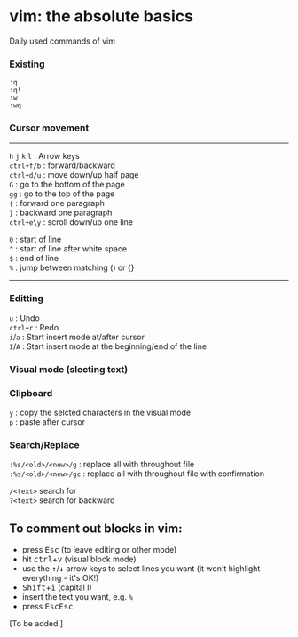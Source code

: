 # vim: the absolute basics
Daily used commands of vim


### Existing

`:q`  
`:q!`  
`:w`  
`:wq`  


### Cursor movement

---
`h` `j` `k` `l` : Arrow keys  
`ctrl+f/b` : forward/backward  
`ctrl+d/u` : move down/up half page  
`G`        : go to the bottom of the page  
`gg`       : go to the top of the page  
`{`        : forward one paragraph  
`}`        : backward one paragraph  
`ctrl+e\y` : scroll down/up one line  

`0`        : start of line  
`^`        : start of line after white space  
`$`        : end of line  
`%`        : jump between matching () or {}  


---

### Editting

`u`      : Undo  
`ctrl+r` : Redo  
`i`/`a`  : Start insert mode at/after cursor  
`I`/`A`  : Start insert mode at the beginning/end of the line

### Visual mode (slecting text)

### Clipboard

`y` : copy the selcted characters in the visual mode  
`p` : paste after cursor

### Search/Replace

`:%s/<old>/<new>/g` : replace all <old> with <new> throughout file  
`:%s/<old>/<new>/gc` : replace all <old> with <new> throughout file with confirmation  

`/<text>` search for <text>  
`?<text>` search for <text> backward  
  
## To comment out blocks in vim: ##

- press <kbd>Esc</kbd> (to leave editing or other mode)
- hit <kbd>ctrl</kbd>+<kbd>v</kbd> (visual block mode)
- use the <kbd>↑</kbd>/<kbd>↓</kbd> arrow keys to select lines you want (it won't highlight everything - it's OK!)
- <kbd>Shift</kbd>+<kbd>i</kbd> (capital I)
- insert the text you want, e.g. `% `
- press <kbd>Esc</kbd><kbd>Esc</kbd>








[To be added.]
